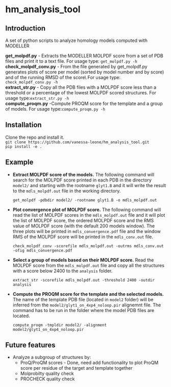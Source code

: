 # hm_analysis_tool #

## Introduction ##
A set of python scripts to analyze homology models computed with MODELLER

**get\_molpdf\.py** \- Extracts the MODELLER MOLPDF score from a set of PDB files and print it to a text file\. For usage type: `get_molpdf.py -h`\
**check\_molpdf\_conv\.py** \- From the file generated by get\_molpdf\.py generates plots of score per model (sorted by model number and by score) and of the running RMSD of the score\ For usage type: `check_molpdf_conv.py -h`\
**extract\_str\.py** \- Copy all the PDB files with a MOLPDF score less than a threshold or a percentage of the lowest MOLPDF scored structures\. For usage type:`extract_str.py -h`\
**compute\_proqm\.py** \-Compute PROQM score for the template and a group of models\. For usage type:`compute_proqm.py -h`

## Installation ##
Clone the repo and install it.\
`git clone https://github.com/vanessa-leone/hm_analysis_tool.git`\
`pip install -e .`

## Example ##
*  **Extract MOLPDF score of the models\.** The following command will search for the MOLPDF score printed in each PDB in the directory `model2/` and starting with the rootname `glyt1.B` and it will write the result to the `mdls_molpdf.out` file in the working directory.

   `get_molpdf -pdbdir model2/ -rootname glyt1.B -o mdls_molpdf.out`

*  **Plot convergence plot of MOLPDF score\.** The following command will read the list of MOLPDF scores in the `mdls_molpdf.out` file and it will plot the list of MOLPDF score, the ordered MOLPDF score and the RMS value of MOLPDF score (with the default 200 models window)\. The three plots will be printed in `mdls_convergence.pdf` file and the window RMS of the MOLPDF score will be printed in the `mdls_conv.out` file.

   `check_molpdf_conv -scorefile mdls_molpdf.out -outrms mdls_conv.out -ofig mdls_convergence.pdf`

*  **Select a group of models based on their MOLPDF score\.** Read the MOLPDF score from the `mdls_molpdf.out` file and copy all the structures with a score below 2400 to the `analysis` folder.

   `extract_str -scorefile mdls_molpdf.out -threshold 2400 -outdir analysis`

*  **Compute the PROQM score for the template and the selected models\.** The name of the template PDB file (located in `model2` folder) will be inferred from the `model2/glyt1_on_4xp4_noloop.pir` alignemnt file\. The command has to be run in the folder where the model PDB files are located.

   `compute_proqm -tmpldir model2/ -alignment model2/glyt1_on_4xp4_noloop.pir`

## Future features ##
*  Analyze a subgroup of structures by:
	- ProQ/ProQM scores - Done, need add functionality to plot ProQM score per residue of the target and template together
	- Molprobilty quality check
	- PROCHECK quality check


